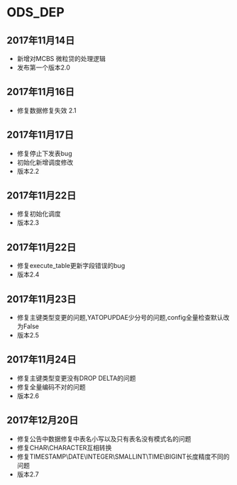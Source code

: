 # ODS_DEP
## 2017年11月14日
- 新增对MCBS 微粒贷的处理逻辑
- 发布第一个版本2.0


## 2017年11月16日
- 修复数据修复失效 2.1

## 2017年11月17日
- 修复停止下发表bug
- 初始化新增调度修改
- 版本2.2

## 2017年11月22日
- 修复初始化调度
- 版本2.3

## 2017年11月22日
- 修复execute_table更新字段错误的bug
- 版本2.4

## 2017年11月23日
- 修复主键类型变更的问题,YATOPUPDAE少分号的问题,config全量检查默认改为False
- 版本2.5

## 2017年11月24日
- 修复主键类型变更没有DROP DELTA的问题
- 修复全量编码不对的问题
- 版本2.6

## 2017年12月20日
- 修复公告中数据修复中表名小写以及只有表名没有模式名的问题
- 修复CHAR\CHARACTER互相转换
- 修复TIMESTAMP\DATE\INTEGER\SMALLINT\TIME\BIGINT长度精度不同的问题 
- 版本2.7